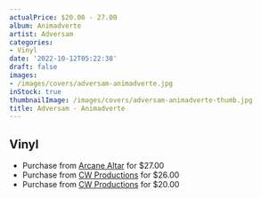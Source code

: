 ```yaml
---
actualPrice: $20.00 - 27.00
album: Animadverte
artist: Adversam
categories:
- Vinyl
date: '2022-10-12T05:22:38'
draft: false
images:
- /images/covers/adversam-animadverte.jpg
inStock: true
thumbnailImage: /images/covers/adversam-animadverte-thumb.jpg
title: Adversam - Animadverte
---
```


## Vinyl
* Purchase from [Arcane Altar](https://arcanealtar.bigcartel.com/product/adversam-animadverte-12-lp) for $27.00
* Purchase from [CW Productions](https://shop.cwproductions.net/products/adversam-animadverte-lp) for $26.00
* Purchase from [CW Productions](https://shop.cwproductions.net/products/adversam-animadverte-lp-1) for $20.00
